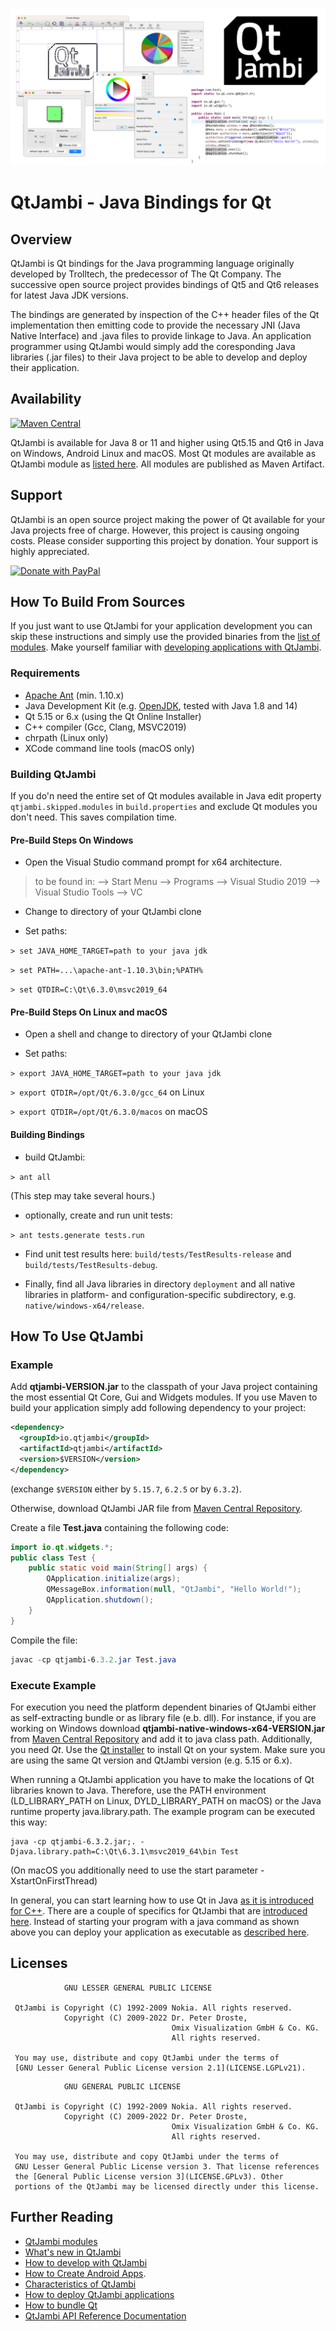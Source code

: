 ![QtJambi - Java Bindings for Qt](https://github.com/OmixVisualization/qtjambi/raw/master/www/images/QtJambi_eyecatcher.png "QtJambi - Java Bindings for Qt")

# QtJambi - Java Bindings for Qt

## Overview

QtJambi is Qt bindings for the Java programming language originally developed by Trolltech, the predecessor of The Qt Company. 
The successive open source project provides bindings of Qt5 and Qt6 releases for latest Java JDK versions.

The bindings are generated by inspection of the C++ header files of the Qt implementation then emitting code to provide the 
necessary JNI (Java Native Interface) and .java files to provide linkage to Java. An application programmer using QtJambi 
would simply add the coresponding Java libraries (.jar files) to their Java project to be able to develop and deploy their application.

## Availability

[![Maven Central](https://maven-badges.herokuapp.com/maven-central/io.qtjambi/qtjambi/badge.svg)](https://search.maven.org/artifact/io.qtjambi/qtjambi)

QtJambi is available for Java 8 or 11 and higher using Qt5.15 and Qt6 in Java on Windows, Android Linux and macOS. 
Most Qt modules are available as QtJambi module as [listed here](www/Modules.md). All modules are published as Maven Artifact.

## Support

QtJambi is an open source project making the power of Qt available for your Java projects free of charge. However, this project is causing ongoing costs. 
Please consider supporting this project by donation. Your support is highly appreciated.

[![Donate with PayPal](https://www.paypalobjects.com/en_US/DK/i/btn/btn_donateCC_LG.gif)](https://www.paypal.com/donate/?hosted_button_id=M5Z5VMA7FFCEE)

## How To Build From Sources

If you just want to use QtJambi for your application development you can skip these instructions 
and simply use the provided binaries from the [list of modules](www/Modules.md).
Make yourself familiar with [developing applications with QtJambi](www/How-to-develop-Qt-in-Java.md).

### Requirements
* [Apache Ant](https://ant.apache.org/) (min. 1.10.x)
* Java Development Kit (e.g. [OpenJDK](https://adoptopenjdk.net/), tested with Java 1.8 and 14)
* Qt 5.15 or 6.x (using the Qt Online Installer)
* C++ compiler (Gcc, Clang, MSVC2019)
* chrpath (Linux only)
* XCode command line tools (macOS only)

### Building QtJambi
If you do'n need the entire set of Qt modules available in Java edit property `qtjambi.skipped.modules` in `build.properties` and exclude Qt modules you don't need.
This saves compilation time.

#### Pre-Build Steps On Windows
* Open the Visual Studio command prompt for x64 architecture.
> to be found in: --> Start Menu --> Programs --> Visual Studio 2019 --> Visual Studio Tools --> VC

* Change to directory of your QtJambi clone

* Set paths:

`> set JAVA_HOME_TARGET=path to your java jdk`

`> set PATH=...\apache-ant-1.10.3\bin;%PATH%`

`> set QTDIR=C:\Qt\6.3.0\msvc2019_64`

#### Pre-Build Steps On Linux and macOS

* Open a shell and change to directory of your QtJambi clone

* Set paths:

`> export JAVA_HOME_TARGET=path to your java jdk`

`> export QTDIR=/opt/Qt/6.3.0/gcc_64` on Linux

`> export QTDIR=/opt/Qt/6.3.0/macos` on macOS

#### Building Bindings

* build QtJambi:

`> ant all`

(This step may take several hours.)

* optionally, create and run unit tests:

`> ant tests.generate tests.run`

* Find unit test results here: `build/tests/TestResults-release` and `build/tests/TestResults-debug`.

* Finally, find all Java libraries in directory `deployment` and all native libraries in platform- and configuration-specific subdirectory, e.g. `native/windows-x64/release`.

## How To Use QtJambi

### Example

Add **qtjambi-VERSION.jar** to the classpath of your Java project containing the most 
essential Qt Core, Gui and Widgets modules. If you use Maven to build your application simply add following dependency
to your project:

```xml
<dependency>
  <groupId>io.qtjambi</groupId>
  <artifactId>qtjambi</artifactId>
  <version>$VERSION</version>
</dependency>
```
(exchange `$VERSION` either by `5.15.7`, `6.2.5` or by `6.3.2`).

Otherwise, download QtJambi JAR file from [Maven Central Repository](https://search.maven.org/artifact/io.qtjambi/qtjambi/).

Create a file **Test.java** containing the following code:

```java
import io.qt.widgets.*;
public class Test {
    public static void main(String[] args) {
        QApplication.initialize(args);
        QMessageBox.information(null, "QtJambi", "Hello World!");
        QApplication.shutdown();
    }
}
```

Compile the file:

``` powershell
javac -cp qtjambi-6.3.2.jar Test.java
```

### Execute Example

For execution you need the platform dependent binaries of QtJambi either as self-extracting bundle or as library file (e.b. dll). 
For instance, if you are working on Windows download **qtjambi-native-windows-x64-VERSION.jar**
from [Maven Central Repository](https://search.maven.org/artifact/io.qtjambi/qtjambi-native-windows-x64/) and add it to java class path. 
Additionally, you need *Qt*. Use the [Qt installer](https://www.qt.io/download-qt-installer) to install Qt on your system. Make sure you are using the same Qt version and QtJambi version (e.g. 5.15 or 6.x).

When running a QtJambi application you have to make the locations of Qt libraries known to Java.
Therefore, use the PATH environment (LD_LIBRARY_PATH on Linux, DYLD_LIBRARY_PATH on macOS) 
or the Java runtime property java.library.path. The example program can be executed this way:

```
java -cp qtjambi-6.3.2.jar;. -Djava.library.path=C:\Qt\6.3.1\msvc2019_64\bin Test
```

(On macOS you additionally need to use the start parameter -XstartOnFirstThread)

In general, you can start learning how to use Qt in Java [as it is introduced for C++](https://doc.qt.io/qt-6/gettingstarted.html#create-your-first-applications). 
There are a couple of specifics for QtJambi that are [introduced here](/www/Characteristics-of-QtJambi.md). 
Instead of starting your program with a java command as shown above you can deploy your application as executable as [described here](/www/How-to-deploy-QtJambi-applications.md).

## Licenses

```
            GNU LESSER GENERAL PUBLIC LICENSE

 QtJambi is Copyright (C) 1992-2009 Nokia. All rights reserved.
            Copyright (C) 2009-2022 Dr. Peter Droste, 
                                    Omix Visualization GmbH & Co. KG. 
                                    All rights reserved.

 You may use, distribute and copy QtJambi under the terms of
 [GNU Lesser General Public License version 2.1](LICENSE.LGPLv21).
```

```
            GNU GENERAL PUBLIC LICENSE

 QtJambi is Copyright (C) 1992-2009 Nokia. All rights reserved.
            Copyright (C) 2009-2022 Dr. Peter Droste, 
                                    Omix Visualization GmbH & Co. KG. 
                                    All rights reserved.

 You may use, distribute and copy QtJambi under the terms of
 GNU Lesser General Public License version 3. That license references
 the [General Public License version 3](LICENSE.GPLv3). Other
 portions of the QtJambi may be licensed directly under this license.
```


## Further Reading

* [QtJambi modules](www/Modules.md)
* [What's new in QtJambi](www/Whats-New.md)
* [How to develop with QtJambi](www/How-to-develop-Qt-in-Java.md)
* [How to Create Android Apps](Android.md).
* [Characteristics of QtJambi](www/Characteristics-of-QtJambi.md)
* [How to deploy QtJambi applications](www/How-to-deploy-QtJambi-applications.md)
* [How to bundle Qt](www/How-to-bundle-Qt-libraries.md)
* [QtJambi API Reference Documentation](https://doc.qtjambi.io/latest)
